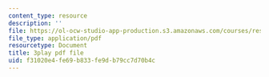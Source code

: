 ```yaml
---
content_type: resource
description: ''
file: https://ol-ocw-studio-app-production.s3.amazonaws.com/courses/res-ll-005-mathematics-of-big-data-and-machine-learning-january-iap-2020/f31020e4fe69b833fe9db79cc7d70b4c_ADQck0zeBLQ.pdf
file_type: application/pdf
resourcetype: Document
title: 3play pdf file
uid: f31020e4-fe69-b833-fe9d-b79cc7d70b4c
---
```

